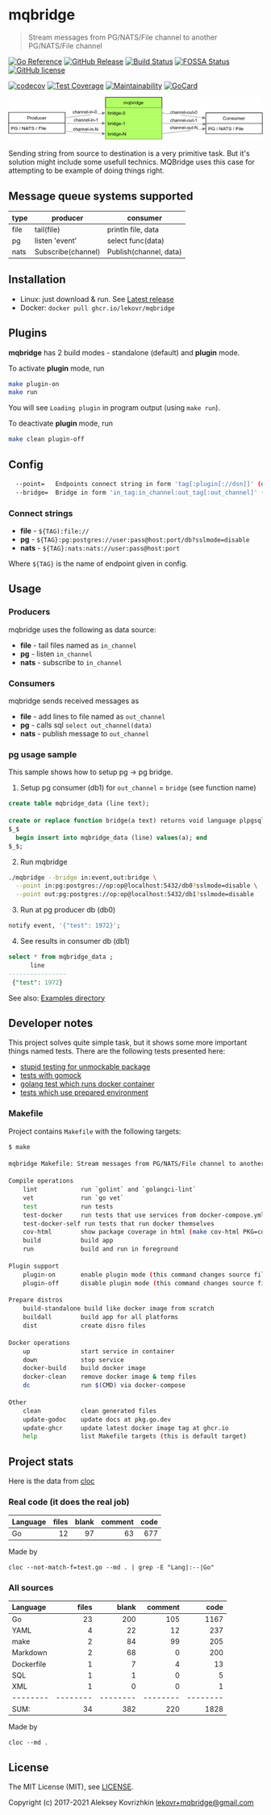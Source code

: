 # mqbridge

> Stream messages from PG/NATS/File channel to another PG/NATS/File channel

[![Go Reference][ref1]][ref2]
 [![GitHub Release][gr1]][gr2]
 [![Build Status][bs1]][bs2]
 [![FOSSA Status][fs1]][fs2]
 [![GitHub license][gl1]][gl2]

[![codecov][cc1]][cc2]
 [![Test Coverage][cct1]][cct2]
 [![Maintainability][ccm1]][ccm2]
 [![GoCard][gc1]][gc2]

[cct1]: https://api.codeclimate.com/v1/badges/0f7f2d4314b28b45e333/test_coverage
[cct2]: https://codeclimate.com/github/LeKovr/mqbridge/test_coverage
[ccm1]: https://api.codeclimate.com/v1/badges/0f7f2d4314b28b45e333/maintainability
[ccm2]: https://codeclimate.com/github/LeKovr/mqbridge/maintainability
[fs1]: https://app.fossa.com/api/projects/git%2Bgithub.com%2FLeKovr%2Fmqbridge.svg?type=shield
[fs2]: https://app.fossa.com/projects/git%2Bgithub.com%2FLeKovr%2Fmqbridge?ref=badge_shield
[ref1]: https://pkg.go.dev/badge/github.com/LeKovr/mqbridge.svg
[ref2]: https://pkg.go.dev/github.com/LeKovr/mqbridge
[cc1]: https://codecov.io/gh/LeKovr/mqbridge/branch/master/graph/badge.svg
[cc2]: https://codecov.io/gh/LeKovr/mqbridge
[gc1]: https://goreportcard.com/badge/github.com/LeKovr/mqbridge
[gc2]: https://goreportcard.com/report/github.com/LeKovr/mqbridge
[bs1]: https://cloud.drone.io/api/badges/LeKovr/mqbridge/status.svg
[bs2]: https://cloud.drone.io/LeKovr/mqbridge
[gr1]: https://img.shields.io/github/release/LeKovr/mqbridge.svg
[gr2]: https://github.com/LeKovr/mqbridge/releases
[gl1]: https://img.shields.io/github/license/LeKovr/mqbridge.svg
[gl2]: https://github.com/LeKovr/mqbridge/blob/master/LICENSE

![Data flow](draw.io.dia.png)

Sending string from source to destination is a very primitive task. But it's solution might include some usefull technics. MQBridge uses this case for attempting to be example of doing things right.

## Message queue systems supported

  type | producer | consumer
-------|----------|----------
 file  | tail(file) | println file, data
  pg   | listen 'event' | select func(data)
  nats | Subscribe(channel) | Publish(channel, data)

## Installation

* Linux: just download & run. See [Latest release](https://github.com/LeKovr/mqbridge/releases/latest)
* Docker: `docker pull ghcr.io/lekovr/mqbridge`

## Plugins

**mqbridge** has 2 build modes - standalone (default) and **plugin** mode.

To activate **plugin** mode, run

```sh
make plugin-on
make run
```

You will see `Loading plugin` in program output (using `make run`).

To deactivate **plugin** mode, run

```sh
make clean plugin-off
```

## Config

```sh
  --point=   Endpoints connect string in form 'tag[:plugin[://dsn]]' (default: io:file)
  --bridge=  Bridge in form 'in_tag:in_channel:out_tag[:out_channel]' (default: io:src.txt,io:dst.txt)
```

### Connect strings

* **file** - `${TAG):file://`
* **pg** - `${TAG}:pg:postgres://user:pass@host:port/db?sslmode=disable`
* **nats** - `${TAG}:nats:nats://user:pass@host:port`

Where `${TAG}` is the name of endpoint given in config.

## Usage

### Producers

mqbridge uses the following as data source:

* **file** - tail files named as `in_channel`
* **pg** - listen `in_channel`
* **nats** - subscribe to `in_channel`

### Consumers

mqbridge sends received messages as

* **file** - add lines to file named as `out_channel`
* **pg** - calls sql `select out_channel(data)`
* **nats** - publish message to `out_channel`

### pg usage sample

This sample shows how to setup pg -> pg bridge.

1. Setup pg consumer (db1) for `out_channel` = `bridge` (see function name)

```sql
create table mqbridge_data (line text);

create or replace function bridge(a text) returns void language plpgsql as
$_$ 
  begin insert into mqbridge_data (line) values(a); end 
$_$;
```

2. Run mqbridge

```sh
./mqbridge --bridge in:event,out:bridge \
  --point in:pg:postgres://op:op@localhost:5432/db0?sslmode=disable \
  --point out:pg:postgres://op:op@localhost:5432/db1?sslmode=disable
```

3. Run at pg producer db (db0)

```sql
notify event, '{"test": 1972}';
```

4. See results in consumer db (db1)

```sql
select * from mqbridge_data ;
      line     
----------------
 {"test": 1972}
```

See also: [Examples directory](examples/)

## Developer notes

This project solves quite simple task, but it shows some more important things named tests.
There are the following tests presented here:

* [stupid testing for unmockable package](plugins/pg/pg_test.go#L31)
* [tests with gomock](plugins/nats/nats_test.go)
* [golang test which runs docker container](plugins/pg/docker_test.go)
* [tests which use prepared environment](Makefile#L86)

### Makefile

Project contains `Makefile` with the following targets:

```bash
$ make

mqbridge Makefile: Stream messages from PG/NATS/File channel to another PG/NATS/File channel

Compile operations
    lint            run `golint` and `golangci-lint`
    vet             run `go vet`
    test            run tests
    test-docker     run tests that use services from docker-compose.yml
    test-docker-self run tests that run docker themselves
    cov-html        show package coverage in html (make cov-html PKG=counter)
    build           build app
    run             build and run in foreground

Plugin support
    plugin-on       enable plugin mode (this command changes source files)
    plugin-off      disable plugin mode (this command changes source files back)

Prepare distros
    build-standalone build like docker image from scratch
    buildall        build app for all platforms
    dist            create disro files

Docker operations
    up              start service in container
    down            stop service
    docker-build    build docker image
    docker-clean    remove docker image & temp files
    dc              run $(CMD) via docker-compose

Other
    clean           clean generated files
    update-godoc    update docs at pkg.go.dev
    update-ghcr     update latest docker image tag at ghcr.io
    help            list Makefile targets (this is default target)

```
## Project stats

Here is the data from [cloc](https://github.com/AlDanial/cloc)

### Real code (it does the real job)

Language|files|blank|comment|code
:-------|-------:|-------:|-------:|-------:
Go |12|97|63|677

Made by
```
cloc --not-match-f=test.go --md . | grep -E "Lang|:--|Go"
```

### All sources

Language|files|blank|comment|code
:-------|-------:|-------:|-------:|-------:
Go|23|200|105|1167
YAML|4|22|12|237
make|2|84|99|205
Markdown|2|68|0|200
Dockerfile|1|7|4|13
SQL|1|1|0|5
XML|1|0|0|1
--------|--------|--------|--------|--------
SUM:|34|382|220|1828


Made by
```
cloc --md .
```

## License

The MIT License (MIT), see [LICENSE](LICENSE).

Copyright (c) 2017-2021 Aleksey Kovrizhkin <lekovr+mqbridge@gmail.com>
